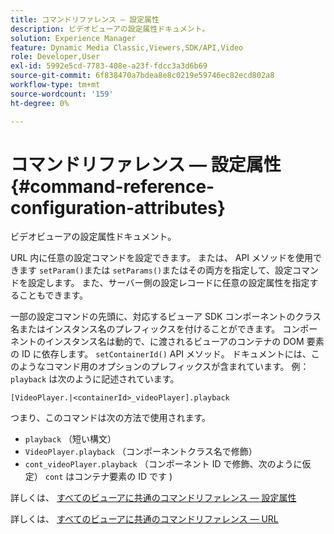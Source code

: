 ```yaml
---
title: コマンドリファレンス — 設定属性
description: ビデオビューアの設定属性ドキュメント。
solution: Experience Manager
feature: Dynamic Media Classic,Viewers,SDK/API,Video
role: Developer,User
exl-id: 5992e5cd-7783-408e-a23f-fdcc3a3d6b69
source-git-commit: 6f838470a7bdea8e8c0219e59746ec82ecd802a8
workflow-type: tm+mt
source-wordcount: '159'
ht-degree: 0%

---
```


# コマンドリファレンス — 設定属性{#command-reference-configuration-attributes}

ビデオビューアの設定属性ドキュメント。

URL 内に任意の設定コマンドを設定できます。 または、 API メソッドを使用できます `setParam()`または `setParams()`またはその両方を指定して、設定コマンドを設定します。 また、サーバー側の設定レコードに任意の設定属性を指定することもできます。

一部の設定コマンドの先頭に、対応するビューア SDK コンポーネントのクラス名またはインスタンス名のプレフィックスを付けることができます。 コンポーネントのインスタンス名は動的で、に渡されるビューアのコンテナの DOM 要素の ID に依存します。 `setContainerId()` API メソッド。 ドキュメントには、このようなコマンド用のオプションのプレフィックスが含まれています。 例： `playback` は次のように記述されています。

```
[VideoPlayer.|<containerId>_videoPlayer].playback
```

つまり、このコマンドは次の方法で使用されます。

* `playback` （短い構文）
* `VideoPlayer.playback` （コンポーネントクラス名で修飾）
* `cont_videoPlayer.playback` （コンポーネント ID で修飾、次のように仮定） `cont` はコンテナ要素の ID です )

詳しくは、 [すべてのビューアに共通のコマンドリファレンス — 設定属性](../../../r-html5-viewer-20-cmdref-configattrib/r-html5-viewer-20-cmdref-configattrib.md#concept-850e0f2c49b949deb7cfbfd330d329bd)

詳しくは、 [すべてのビューアに共通のコマンドリファレンス — URL](../../../c-html5-viewer-20-cmdref-url/c-html5-viewer-20-cmdref-url.md#concept-9b337f349b7b406b8c33c7ee96b3e226)
